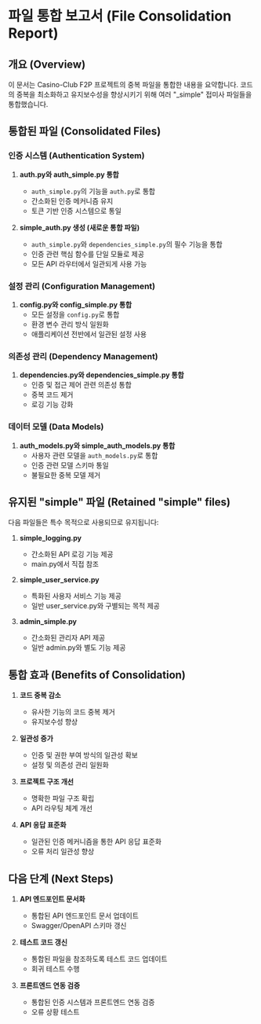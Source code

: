# 파일 통합 보고서 (File Consolidation Report)

## 개요 (Overview)

이 문서는 Casino-Club F2P 프로젝트의 중복 파일을 통합한 내용을 요약합니다. 코드의 중복을 최소화하고 유지보수성을 향상시키기 위해 여러 "_simple" 접미사 파일들을 통합했습니다.

## 통합된 파일 (Consolidated Files)

### 인증 시스템 (Authentication System)

1. **auth.py와 auth_simple.py 통합**
   - `auth_simple.py`의 기능을 `auth.py`로 통합
   - 간소화된 인증 메커니즘 유지
   - 토큰 기반 인증 시스템으로 통일

2. **simple_auth.py 생성 (새로운 통합 파일)**
   - `auth_simple.py`와 `dependencies_simple.py`의 필수 기능을 통합
   - 인증 관련 핵심 함수를 단일 모듈로 제공
   - 모든 API 라우터에서 일관되게 사용 가능

### 설정 관리 (Configuration Management)

1. **config.py와 config_simple.py 통합**
   - 모든 설정을 `config.py`로 통합
   - 환경 변수 관리 방식 일원화
   - 애플리케이션 전반에서 일관된 설정 사용

### 의존성 관리 (Dependency Management)

1. **dependencies.py와 dependencies_simple.py 통합**
   - 인증 및 접근 제어 관련 의존성 통합
   - 중복 코드 제거
   - 로깅 기능 강화

### 데이터 모델 (Data Models)

1. **auth_models.py와 simple_auth_models.py 통합**
   - 사용자 관련 모델을 `auth_models.py`로 통합
   - 인증 관련 모델 스키마 통일
   - 불필요한 중복 모델 제거

## 유지된 "simple" 파일 (Retained "simple" files)

다음 파일들은 특수 목적으로 사용되므로 유지됩니다:

1. **simple_logging.py**
   - 간소화된 API 로깅 기능 제공
   - main.py에서 직접 참조

2. **simple_user_service.py**
   - 특화된 사용자 서비스 기능 제공
   - 일반 user_service.py와 구별되는 목적 제공

3. **admin_simple.py**
   - 간소화된 관리자 API 제공
   - 일반 admin.py와 별도 기능 제공

## 통합 효과 (Benefits of Consolidation)

1. **코드 중복 감소**
   - 유사한 기능의 코드 중복 제거
   - 유지보수성 향상

2. **일관성 증가**
   - 인증 및 권한 부여 방식의 일관성 확보
   - 설정 및 의존성 관리 일원화

3. **프로젝트 구조 개선**
   - 명확한 파일 구조 확립
   - API 라우팅 체계 개선

4. **API 응답 표준화**
   - 일관된 인증 메커니즘을 통한 API 응답 표준화
   - 오류 처리 일관성 향상

## 다음 단계 (Next Steps)

1. **API 엔드포인트 문서화**
   - 통합된 API 엔드포인트 문서 업데이트
   - Swagger/OpenAPI 스키마 갱신

2. **테스트 코드 갱신**
   - 통합된 파일을 참조하도록 테스트 코드 업데이트
   - 회귀 테스트 수행

3. **프론트엔드 연동 검증**
   - 통합된 인증 시스템과 프론트엔드 연동 검증
   - 오류 상황 테스트

